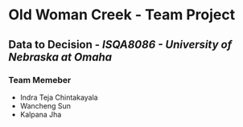 # Old Woman Creek - Team Project
## Data to Decision - _ISQA8086 - University of Nebraska at Omaha_

### Team Memeber

* Indra Teja Chintakayala
* Wancheng Sun
* Kalpana Jha
